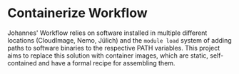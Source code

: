 # Containerize Workflow

Johannes' Workflow relies on software installed in multiple different locations (CloudImage, Nemo, Jülich) and the `module load` system of adding paths to software binaries to the respective PATH variables.
This project aims to replace this solution with container images, which are static, self-contained and have a formal recipe for assembling them.
